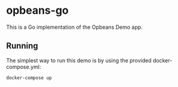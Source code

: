# opbeans-go

This is a Go implementation of the Opbeans Demo app.

## Running

The simplest way to run this demo is by using the
provided docker-compose.yml:

```bash
docker-compose up
```
